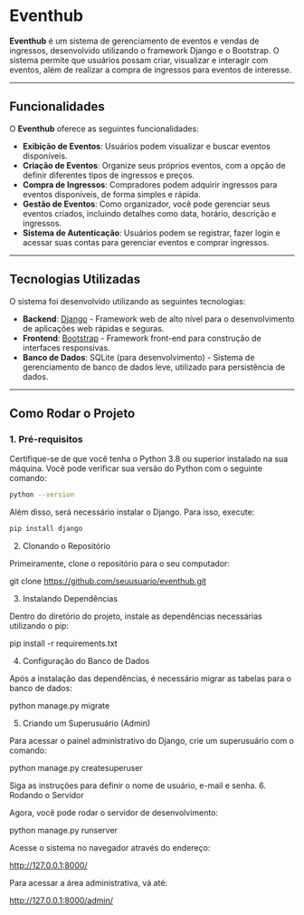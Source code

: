 # Eventhub

**Eventhub** é um sistema de gerenciamento de eventos e vendas de ingressos, desenvolvido utilizando o framework Django e o Bootstrap. O sistema permite que usuários possam criar, visualizar e interagir com eventos, além de realizar a compra de ingressos para eventos de interesse.

---

## Funcionalidades

O **Eventhub** oferece as seguintes funcionalidades:

- **Exibição de Eventos**: Usuários podem visualizar e buscar eventos disponíveis.
- **Criação de Eventos**: Organize seus próprios eventos, com a opção de definir diferentes tipos de ingressos e preços.
- **Compra de Ingressos**: Compradores podem adquirir ingressos para eventos disponíveis, de forma simples e rápida.
- **Gestão de Eventos**: Como organizador, você pode gerenciar seus eventos criados, incluindo detalhes como data, horário, descrição e ingressos.
- **Sistema de Autenticação**: Usuários podem se registrar, fazer login e acessar suas contas para gerenciar eventos e comprar ingressos.
  
---

## Tecnologias Utilizadas

O sistema foi desenvolvido utilizando as seguintes tecnologias:

- **Backend**: [Django](https://www.djangoproject.com/) - Framework web de alto nível para o desenvolvimento de aplicações web rápidas e seguras.
- **Frontend**: [Bootstrap](https://getbootstrap.com/) - Framework front-end para construção de interfaces responsivas.
- **Banco de Dados**: SQLite (para desenvolvimento) - Sistema de gerenciamento de banco de dados leve, utilizado para persistência de dados.
  
---

## Como Rodar o Projeto

### 1. Pré-requisitos

Certifique-se de que você tenha o Python 3.8 ou superior instalado na sua máquina. Você pode verificar sua versão do Python com o seguinte comando:

```bash
python --version
```


Além disso, será necessário instalar o Django. Para isso, execute:

```bash
pip install django
```

2. Clonando o Repositório

Primeiramente, clone o repositório para o seu computador:

git clone https://github.com/seuusuario/eventhub.git

3. Instalando Dependências

Dentro do diretório do projeto, instale as dependências necessárias utilizando o pip:

pip install -r requirements.txt

4. Configuração do Banco de Dados

Após a instalação das dependências, é necessário migrar as tabelas para o banco de dados:

python manage.py migrate

5. Criando um Superusuário (Admin)

Para acessar o painel administrativo do Django, crie um superusuário com o comando:

python manage.py createsuperuser

Siga as instruções para definir o nome de usuário, e-mail e senha.
6. Rodando o Servidor

Agora, você pode rodar o servidor de desenvolvimento:

python manage.py runserver

Acesse o sistema no navegador através do endereço:

http://127.0.0.1:8000/

Para acessar a área administrativa, vá até:

http://127.0.0.1:8000/admin/
